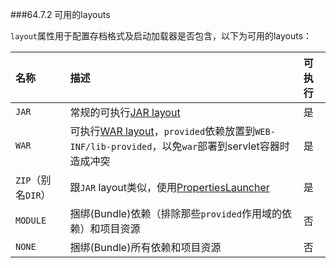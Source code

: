 ###64.7.2 可用的layouts

`layout`属性用于配置存档格式及启动加载器是否包含，以下为可用的layouts：

|名称|描述|可执行|
|:----|:------|:-----|
|`JAR`|常规的可执行[JAR layout](http://docs.spring.io/spring-boot/docs/1.4.1.RELEASE/reference/htmlsingle/#executable-jar-jar-file-structure)|是|
|`WAR`|可执行[WAR layout](http://docs.spring.io/spring-boot/docs/1.4.1.RELEASE/reference/htmlsingle/#executable-jar-war-file-structure)，`provided`依赖放置到`WEB-INF/lib-provided`，以免`war`部署到servlet容器时造成冲突|是|
|`ZIP`（别名`DIR`）|跟`JAR` layout类似，使用[PropertiesLauncher](http://docs.spring.io/spring-boot/docs/1.4.1.RELEASE/reference/htmlsingle/#executable-jar-property-launcher-features)|是|
|`MODULE`|捆绑(Bundle)依赖（排除那些`provided`作用域的依赖）和项目资源|否|
|`NONE`|捆绑(Bundle)所有依赖和项目资源|否|
